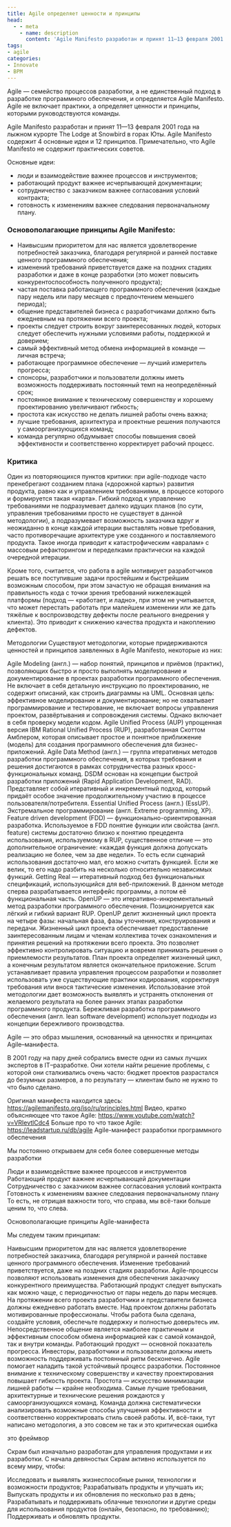 ```yaml
---
title: Agile определяет ценности и принципы
head:
  - - meta
    - name: description
      content: 'Agile Manifesto разработан и принят 11—13 февраля 2001 года на лыжном курорте The Lodge at Snowbird в горах Юты'
tags:
- agile
categories:
- Innovate
- BPM
---
```


Agile — семейство процессов разработки, а не единственный подход в разработке программного обеспечения, и определяется Agile Manifesto.
Agile не включает практики, а определяет ценности и принципы, которыми руководствуются команды.



Agile Manifesto разработан и принят 11—13 февраля 2001 года на лыжном курорте The Lodge at Snowbird в горах Юты.
Agile Manifesto содержит 4 основные идеи и 12 принципов. Примечательно, что Agile Manifesto не содержит практических советов.

Основные идеи:

- люди и взаимодействие важнее процессов и инструментов;
- работающий продукт важнее исчерпывающей документации;
- сотрудничество с заказчиком важнее согласования условий контракта;
- готовность к изменениям важнее следования первоначальному плану.

### Основополагающие принципы Agile Manifesto:

- Наивысшим приоритетом для нас является удовлетворение потребностей заказчика, благодаря регулярной и ранней поставке ценного программного обеспечения;
- изменений требований приветствуется даже на поздних стадиях разработки и даже в конце разработки (это может повысить конкурентоспособность полученного продукта);
- частая поставка работающего программного обеспечения (каждые пару недель или пару месяцев с предпочтением меньшего периода);
- общение представителей бизнеса с разработчиками должно быть ежедневным на протяжении всего проекта;
- проекты следует строить вокруг заинтересованных людей, которых следует обеспечить нужными условиями работы, поддержкой и доверием;
- самый эффективный метод обмена информацией в команде — личная встреча;
- работающее программное обеспечение — лучший измеритель прогресса;
- спонсоры, разработчики и пользователи должны иметь возможность поддерживать постоянный темп на неопределённый срок;
- постоянное внимание к техническому совершенству и хорошему проектированию увеличивают гибкость;
- простота как искусство не делать лишней работы очень важна;
- лучшие требования, архитектура и проектные решения получаются у самоорганизующихся команд;
- команда регулярно обдумывает способы повышения своей эффективности и соответственно корректирует рабочий процесс.

### Критика

Один из повторяющихся пунктов критики: при agile-подходе часто пренебрегают созданием плана («дорожной карты») развития продукта, равно как и управлением требованиями, в процессе которого и формируется такая «карта». Гибкий подход к управлению требованиями не подразумевает далеко идущих планов (по сути, управления требованиями просто не существует в данной методологии), а подразумевает возможность заказчика вдруг и неожиданно в конце каждой итерации выставлять новые требования, часто противоречащие архитектуре уже созданного и поставляемого продукта. Такое иногда приводит к катастрофическим «авралам» с массовым рефакторингом и переделками практически на каждой очередной итерации.

Кроме того, считается, что работа в agile мотивирует разработчиков решать все поступившие задачи простейшим и быстрейшим возможным способом, при этом зачастую не обращая внимания на правильность кода с точки зрения требований нижележащей платформы (подход — «работает, и ладно», при этом не учитывается, что может перестать работать при малейшем изменении или же дать тяжёлые к воспроизводству дефекты после реального внедрения у клиента). Это приводит к снижению качества продукта и накоплению дефектов.

Методологии
Существуют методологии, которые придерживаются ценностей и принципов заявленных в Agile Manifesto, некоторые из них:

Agile Modeling (англ.) — набор понятий, принципов и приёмов (практик), позволяющих быстро и просто выполнять моделирование и документирование в проектах разработки программного обеспечения. Не включает в себя детальную инструкцию по проектированию, не содержит описаний, как строить диаграммы на UML. Основная цель: эффективное моделирование и документирование; но не охватывает программирование и тестирование, не включает вопросы управления проектом, развёртывания и сопровождения системы. Однако включает в себя проверку модели кодом.
Agile Unified Process (AUP) упрощенная версия IBM Rational Unified Process (RUP), разработанная Скоттом Амблером, которая описывает простое и понятное приближение (модель) для создания программного обеспечения для бизнес-приложений.
Agile Data Method (англ.) — группа итеративных методов разработки программного обеспечения, в которых требования и решения достигаются в рамках сотрудничества разных кросс-функциональных команд.
DSDM основан на концепции быстрой разработки приложений (Rapid Application Development, RAD). Представляет собой итеративный и инкрементный подход, который придаёт особое значение продолжительному участию в процессе пользователя/потребителя.
Essential Unified Process (англ.) (EssUP).
Экстремальное программирование (англ. Extreme programming, XP).
Feature driven development (FDD) — функционально-ориентированная разработка. Используемое в FDD понятие функции или свойства (англ. feature) системы достаточно близко к понятию прецедента использования, используемому в RUP, существенное отличие — это дополнительное ограничение: «каждая функция должна допускать реализацию не более, чем за две недели». То есть если сценарий использования достаточно мал, его можно считать функцией. Если же велик, то его надо разбить на несколько относительно независимых функций.
Getting Real — итеративный подход без функциональных спецификаций, использующийся для веб-приложений. В данном методе сперва разрабатывается интерфейс программы, а потом её функциональная часть.
OpenUP — это итеративно-инкрементальный метод разработки программного обеспечения. Позиционируется как лёгкий и гибкий вариант RUP. OpenUP делит жизненный цикл проекта на четыре фазы: начальная фаза, фазы уточнения, конструирования и передачи. Жизненный цикл проекта обеспечивает предоставление заинтересованным лицам и членам коллектива точек ознакомления и принятия решений на протяжении всего проекта. Это позволяет эффективно контролировать ситуацию и вовремя принимать решения о приемлемости результатов. План проекта определяет жизненный цикл, а конечным результатом является окончательное приложение.
Scrum устанавливает правила управления процессом разработки и позволяет использовать уже существующие практики кодирования, корректируя требования или внося тактические изменения. Использование этой методологии дает возможность выявлять и устранять отклонения от желаемого результата на более ранних этапах разработки программного продукта.
Бережливая разработка программного обеспечения (англ. lean software development) использует подходы из концепции бережливого производства.


Agile — это образ мышления, основанный на ценностях и принципах Agile–манифеста.

В 2001 году на пару дней собрались вместе одни из самых лучших экспертов в IT–разработке. Они хотели найти решение проблемы, с которой они сталкивались очень часто: бюджет проектов разрастался до безумных размеров, а по результату — клиентам было не нужно то что было сделано.

Оригинал манифеста находится здесь: https://agilemanifesto.org/iso/ru/principles.html
Видео, кратко объясняющее что такое Agile: https://www.youtube.com/watch?v=VRIevtlCdc4
Больше про то что такое Agile: https://leadstartup.ru/db/agile
Agile-манифест разработки программного обеспечения

Мы постоянно открываем для себя более совершенные методы разработки

Люди и взаимодействие важнее процессов и инструментов
Работающий продукт важнее исчерпывающей документации
Сотрудничество с заказчиком важнее согласования условий контракта
Готовность к изменениям важнее следования первоначальному плану
То есть, не отрицая важности того, что справа,
мы всё-таки больше ценим то, что слева.

Основополагающие принципы Agile-манифеста

Мы следуем таким принципам:

Наивысшим приоритетом для нас является удовлетворение потребностей заказчика, благодаря регулярной и ранней поставке ценного программного обеспечения.
Изменение требований приветствуется, даже на поздних стадиях разработки. Agile-процессы позволяют использовать изменения для обеспечения заказчику конкурентного преимущества.
Работающий продукт следует выпускать как можно чаще, с периодичностью от пары недель до пары месяцев.
На протяжении всего проекта разработчики и представители бизнеса должны ежедневно работать вместе.
Над проектом должны работать мотивированные профессионалы. Чтобы работа была сделана, создайте условия, обеспечьте поддержку и полностью доверьтесь им.
Непосредственное общение является наиболее практичным и эффективным способом обмена информацией как с самой командой, так и внутри команды.
Работающий продукт — основной показатель прогресса.
Инвесторы, разработчики и пользователи должны иметь возможность поддерживать постоянный ритм бесконечно. Agile помогает наладить такой устойчивый процесс разработки.
Постоянное внимание к техническому совершенству и качеству проектирования повышает гибкость проекта.
Простота — искусство минимизации лишней работы — крайне необходима.
Самые лучшие требования, архитектурные и технические решения рождаются у самоорганизующихся команд.
Команда должна систематически анализировать возможные способы улучшения эффективности и соответственно корректировать стиль своей работы.
И, всё-таки, тут написано методология, а это совсем не так и это критическая ошибка

это фреймвор

Скрам был изначально разработан для управления продуктами и их разработки. С начала девяностых Скрам активно используется по всему миру, чтобы:

Исследовать и выявлять жизнеспособные рынки, технологии и возможности продуктов;
Разрабатывать продукты и улучшать их;
Выпускать продукты и их обновления по несколько раз в день;
Разрабатывать и поддерживать облачные технологии и другие среды для использования продуктов (онлайн, безопасно, по требованию);
Поддерживать и обновлять продукты.
